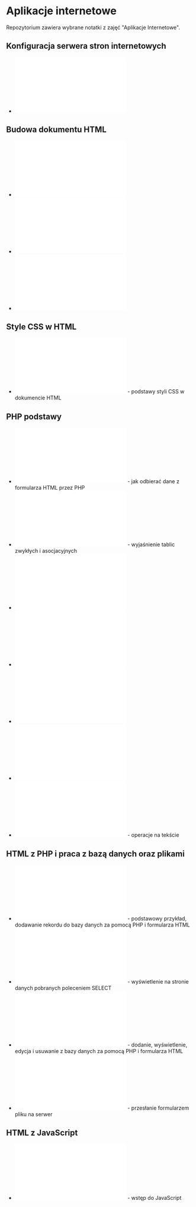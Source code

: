 # Aplikacje internetowe

Repozytorium zawiera wybrane notatki z zajęć "Aplikacje Internetowe".

## Konfiguracja serwera stron internetowych

* ![XAMPP Wyświetlenie pierwszej strony](xampp_wyswietlenie_strony.md)

## Budowa dokumentu HTML

* ![HTML pierwsza strona](html_pierwsza_strona.md)
* ![HTML znaczniki v.5](html_znaczniki_html5.md)
* ![HTML Formularz](html_form.md)

## Style CSS w HTML

 * ![CSS podstawy](css_podstawy.md) - podstawy styli CSS w dokumencie HTML

## PHP podstawy

* ![PHP Zmienne i formularz](php_zmienne_formularz.md) - jak odbierać dane z formularza HTML przez PHP
* ![PHP Tablice](php_tablice.md) - wyjaśnienie tablic zwykłych i asocjacyjnych
* ![PHP Funkcje](php_function.md)
* ![PHP Ciasteczka](php_cookies.md)
* ![PHP Sesje](php_session.md)
* ![PHP znaki specjalne](php_specialchars.md)
* ![PHP praca z ciągami znaków](php_tekst.md) - operacje na tekście

## HTML z PHP i praca z bazą danych oraz plikami
* ![HTML PHP formularz dodający rekord do bazy danych](html_form_php_add.md) - podstawowy przykład, dodawanie rekordu do bazy danych za pomocą PHP i formularza HTML
* ![HTML PHP wyświetlanie danych z bazy danych](html_php_showdb.md) - wyświetlenie na stronie danych pobranych poleceniem SELECT
* ![HTML PHP operacje CRUD](html_php_form_add_edit_delete.md) - dodanie, wyświetlenie, edycja i usuwanie z bazy danych za pomocą PHP i formularza HTML
* ![HTML PHP przesyłanie pliku](html_php_form_file.md) - przesłanie formularzem pliku na serwer

## HTML z JavaScript
* ![HTML JavaScript Wstęp](html_js_wstep.md) - wstęp do JavaScript
